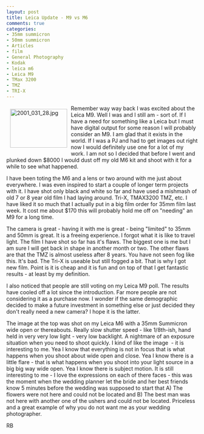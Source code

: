 ```yaml
---
layout: post
title: Leica Update - M9 vs M6
comments: true
categories:
- 35mm summicron
- 50mm summicron
- Articles
- film
- General Photography
- Kodak
- leica m6
- Leica M9
- TMax 3200
- TMZ
- TRI-X
---
```

<a rel="lightbox" href="/wp-content/uploads/2010/02/2001_031_28.jpg"><img title="2001_031_28.jpg" src="/wp-content/uploads/2010/02/.thumbs/.2001_031_28.jpg" border="0" alt="2001_031_28.jpg" hspace="10" vspace="10" width="150" height="102" align="left" /></a>Remember way way back I was excited about the Leica M9. Well I was and I still am - sort of. If I have a need for something like a Leica but I must have digital output for some reason I will probably consider an M9. I am glad that it exists in the world. If I was a PJ and had to get images out right now I would definitely use one for a lot of my work. I am not so I decided that before I went and plunked down $8000 I would dust off my old M6 kit and shoot with it for a while to see what happened.

I have been toting the M6 and a lens or two around with me just about everywhere. I was even inspired to start a couple of longer term projects with it. I have shot only black and white so far and have used a mishmash of old 7 or 8 year old film I had laying around. Tri-X, TMAX3200 TMZ, etc. I have liked it so much that I actually put in a big film order for 35mm film last week. It cost me about $170 this will probably hold me off on "needing" an M9 for a long time.

The camera is great - having it with me is great - being "limited" to 35mm and 50mm is great. It is a freeing experience. I forgot what it is like to travel light. The film I have shot so far has it's flaws. The biggest one is me but I am sure I will get back in shape in another month or two. The other flaws are that the TMZ is almost useless after 8 years. You have not seen fog like this. It's bad. The Tri-X is useable but still fogged a bit. That is why I got new film. Point is it is cheap and it is fun and on top of that I get fantastic results - at least by my definition.

I also noticed that people are still voting on my Leica M9 poll. The results have cooled off a lot since the introduction. Far more people are not considering it as a purchase now. I wonder if the same demographic decided to make a future investment in something else or just decided they don't really need a new camera? I hope it is the latter.

The image at the top was shot on my Leica M6 with a 35mm Summicron wide open or thereabouts. Really slow shutter speed - like 1/8th-ish, hand held in very very low light - very low backlight. A nightmare of an exposure situation when you need to shoot quickly. I kind of like the image  - it is interesting to me. Yea I know that everything is not in focus that is what happens when you shoot about wide open and close. Yea I know there is a little flare - that is what happens when you shoot into your light source in a big big way wide open. Yea I know there is subject motion. It is still interesting to me - I love the expressions on each of there faces - this was the moment when the wedding planner let the bride and her best friends know 5 minutes before the wedding was supposed to start that A) The flowers were not here and could not be located and B) The best man was not here with another one of the ushers and could not be located. Priceless and a great example of why you do not want me as your wedding photographer.

RB